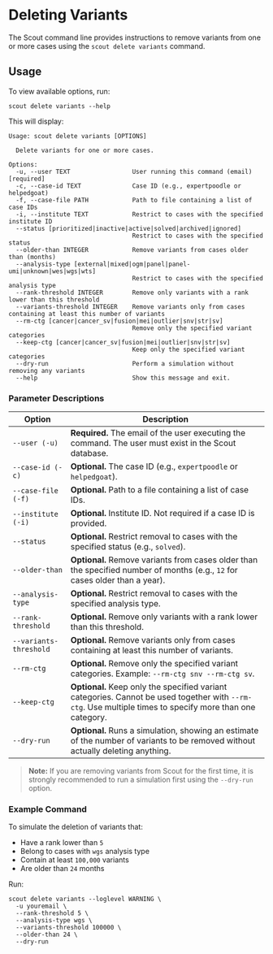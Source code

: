 # Deleting Variants

The Scout command line provides instructions to remove variants from one or more cases using the `scout delete variants` command.

## Usage

To view available options, run:

```shell
scout delete variants --help
```

This will display:

```shell
Usage: scout delete variants [OPTIONS]

  Delete variants for one or more cases.

Options:
  -u, --user TEXT                 User running this command (email) [required]
  -c, --case-id TEXT              Case ID (e.g., expertpoodle or helpedgoat)
  -f, --case-file PATH            Path to file containing a list of case IDs
  -i, --institute TEXT            Restrict to cases with the specified institute ID
  --status [prioritized|inactive|active|solved|archived|ignored]
                                  Restrict to cases with the specified status
  --older-than INTEGER            Remove variants from cases older than (months)
  --analysis-type [external|mixed|ogm|panel|panel-umi|unknown|wes|wgs|wts]
                                  Restrict to cases with the specified analysis type
  --rank-threshold INTEGER        Remove only variants with a rank lower than this threshold
  --variants-threshold INTEGER    Remove variants only from cases containing at least this number of variants
  --rm-ctg [cancer|cancer_sv|fusion|mei|outlier|snv|str|sv]
                                  Remove only the specified variant categories
  --keep-ctg [cancer|cancer_sv|fusion|mei|outlier|snv|str|sv]
                                  Keep only the specified variant categories
  --dry-run                       Perform a simulation without removing any variants
  --help                          Show this message and exit.
```

### Parameter Descriptions

| Option                 | Description                                                                                                                                              |
| ---------------------- | -------------------------------------------------------------------------------------------------------------------------------------------------------- |
| `--user (-u)`          | **Required.** The email of the user executing the command. The user must exist in the Scout database.                                                    |
| `--case-id (-c)`       | **Optional.** The case ID (e.g., `expertpoodle` or `helpedgoat`).                                                                                        |
| `--case-file (-f)`     | **Optional.** Path to a file containing a list of case IDs.                                                                                              |
| `--institute (-i)`     | **Optional.** Institute ID. Not required if a case ID is provided.                                                                                       |
| `--status`             | **Optional.** Restrict removal to cases with the specified status (e.g., `solved`).                                                                      |
| `--older-than`         | **Optional.** Remove variants from cases older than the specified number of months (e.g., `12` for cases older than a year).                             |
| `--analysis-type`      | **Optional.** Restrict removal to cases with the specified analysis type.                                                                                |
| `--rank-threshold`     | **Optional.** Remove only variants with a rank lower than this threshold.                                                                                |
| `--variants-threshold` | **Optional.** Remove variants only from cases containing at least this number of variants.                                                               |
| `--rm-ctg`             | **Optional.** Remove only the specified variant categories. Example: `--rm-ctg snv --rm-ctg sv`.                                                         |
| `--keep-ctg`           | **Optional.** Keep only the specified variant categories. Cannot be used together with `--rm-ctg`. Use multiple times to specify more than one category. |
| `--dry-run`            | **Optional.** Runs a simulation, showing an estimate of the number of variants to be removed without actually deleting anything.                                   |

> **Note:** If you are removing variants from Scout for the first time, it is strongly recommended to run a simulation first using the `--dry-run` option.

### Example Command

To simulate the deletion of variants that:

-   Have a rank lower than `5`
-   Belong to cases with `wgs` analysis type
-   Contain at least `100,000` variants
-   Are older than `24` months

Run:

```shell
scout delete variants --loglevel WARNING \
  -u youremail \
  --rank-threshold 5 \
  --analysis-type wgs \
  --variants-threshold 100000 \
  --older-than 24 \
  --dry-run
```
